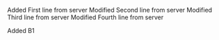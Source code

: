 Added First line from server
Modified Second line from server
Modified Third line from server
Modified Fourth line from server
>>>>>>>>>>>>>>>>>>>>>>>>>>>
Added B1
